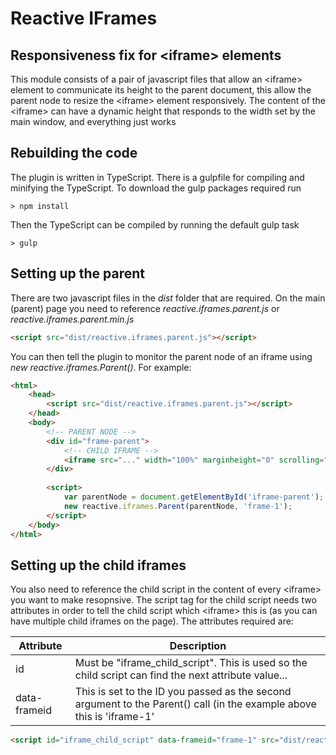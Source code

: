 
# Reactive IFrames

## Responsiveness fix for &lt;iframe&gt; elements

This module consists of a pair of javascript files that allow an &lt;iframe&gt; element to communicate its height to the parent document, this allow the parent node to resize the &lt;iframe&gt; element responsively.  The content of the &lt;iframe&gt; can have a dynamic height that responds to the width set by the main window, and everything just works

## Rebuilding the code

The plugin is written in TypeScript.  There is a gulpfile for compiling and minifying the TypeScript.  To download the gulp packages required run

```
> npm install
```

Then the TypeScript can be compiled by running the default gulp task

```
> gulp
```


## Setting up the parent

There are two javascript files in the *dist* folder that are required.  On the main (parent) page you need to reference *reactive.iframes.parent.js* or *reactive.iframes.parent.min.js*

```html
<script src="dist/reactive.iframes.parent.js"></script>
```

You can then tell the plugin to monitor the parent node of an iframe using *new reactive.iframes.Parent()*.  For example:

```html
<html>
    <head>
        <script src="dist/reactive.iframes.parent.js"></script>
    </head>
    <body>
        <!-- PARENT NODE -->
        <div id="frame-parent">
            <!-- CHILD IFRAME -->
            <iframe src="..." width="100%" marginheight="0" scrolling="no"><iframe>
        </div>
        
        <script>
            var parentNode = document.getElementById('iframe-parent');
            new reactive.iframes.Parent(parentNode, 'frame-1');
        </script>
    </body>
</html>
```
   
## Setting up the child iframes

You also need to reference the child script in the content of every &lt;iframe&gt; you want to make resopnsive.  The script tag for the child script needs two attributes in order to tell the child script which &lt;iframe&gt; this is (as you can have multiple child iframes on the page).  The attributes required are:

|   Attribute   | Description   |
|---------------|---------------|
| id            | Must be "iframe_child_script".  This is used so the child script can find the next attribute value... |
| data-frameid  | This is set to the ID you passed as the second argument to the Parent() call (in the example above this is 'iframe-1'   |

```html
<script id="iframe_child_script" data-frameid="frame-1" src="dist/reactive.iframes.child.js"></script>
```



